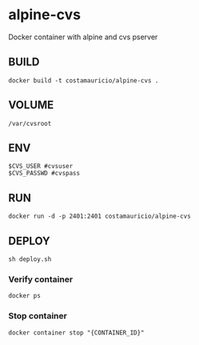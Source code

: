 # alpine-cvs

Docker container with alpine and cvs pserver

BUILD
-----

```console
docker build -t costamauricio/alpine-cvs .
```

VOLUME
------
```console
/var/cvsroot
```

ENV
---
```console
$CVS_USER #cvsuser
$CVS_PASSWD #cvspass
```

RUN
---
```console
docker run -d -p 2401:2401 costamauricio/alpine-cvs
```

DEPLOY
------
```console
sh deploy.sh
```

### Verify container

`docker ps`

### Stop container

` docker container stop "{CONTAINER_ID}" `